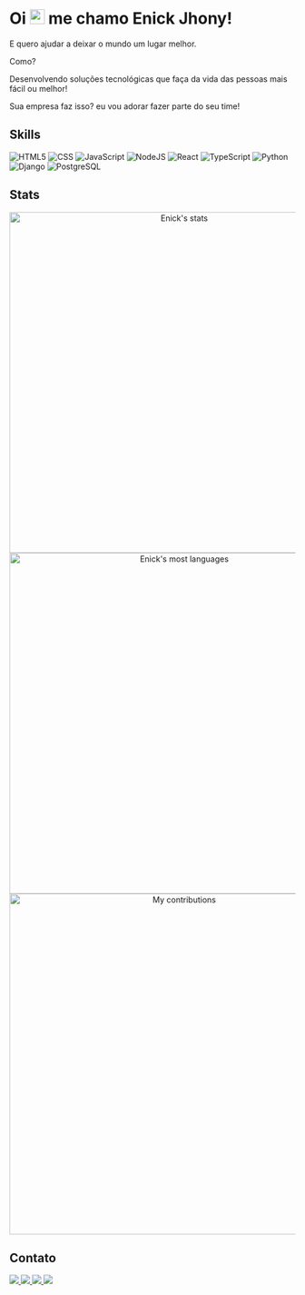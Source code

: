 <h1>Oi <img src="https://raw.githubusercontent.com/kaueMarques/kaueMarques/master/hi.gif" height="26px"> me chamo Enick Jhony!</h1>
<p>E quero ajudar a deixar o mundo um lugar melhor.</p>
<p>Como?</p>
<p>
   Desenvolvendo soluções tecnológicas que faça da vida das pessoas mais
   fácil ou melhor!
</p>
<p>Sua empresa faz isso? eu vou adorar fazer parte do seu time!</p>

<h2>Skills</h2>
<div>
  <img src="https://img.shields.io/badge/-HTML-05122A?style=flat&logo=HTML5" alt="HTML5">
  <img src="https://img.shields.io/badge/-CSS-05122A?style=flat&logo=CSS3&logoColor=1572B6" alt="CSS">
  <img src="https://img.shields.io/badge/-JavaScript-05122A?style=flat&logo=javascript" alt="JavaScript">
  <img src="https://img.shields.io/badge/-Node.js-05122A?style=flat&logo=node.js" alt="NodeJS">
  <img src="https://img.shields.io/badge/-React-05122A?style=flat&logo=react" alt="React">
  <img src="https://img.shields.io/badge/-TypeScript-05122A?style=flat&logo=typescript" alt="TypeScript">
  <img src="https://img.shields.io/badge/-Python-05122A?style=flat&logo=python" alt="Python">
  <img src="https://img.shields.io/badge/-Django-05122A?style=flat&logo=django" alt="Django">
  <img src="https://img.shields.io/badge/-PostgreSQL-05122A?style=flat&logo=PostgreSQL" alt="PostgreSQL">
</div>

<h2>Stats</h2>
<p align="center">
   <img width="600em" src="https://github-readme-stats.vercel.app/api?username=EnickJhony&show_icons=true&theme=midnight-purple" alt="Enick's stats"/>
   <img width="600em" src="https://github-readme-stats.vercel.app/api/top-langs/?username=EnickJhony&layout=compact&theme=midnight-purple" alt="Enick's most languages"/>
   <img width="600em" src="https://github-readme-streak-stats.herokuapp.com?user=enickjhony&theme=midnight-purple" alt="My contributions"/>
</p>

<h2>Contato</h2>
<div align="left">
   <a href="https://web.whatsapp.com/send?phone=+5592984113441" target="_blank">
      <img src="https://img.shields.io/badge/WhatsApp-25D366?style=for-the-badge&logo=whatsapp&logoColor=white" target="_blank"/>
   </a>
   <a href="https://www.instagram.com/enickjhony/" target="_blank">
      <img src="https://img.shields.io/badge/Instagram-E4405F?style=for-the-badge&logo=instagram&logoColor=white" target="_blank"/>
   </a>
   <a href="mailto:enick.jhony@gmail.com">
        <img src="https://img.shields.io/badge/Gmail-D5AE22?style=for-the-badge&logo=Gmail&logoColor=white" target="_blank"/>
   </a>
   <a href="https://www.linkedin.com/in/enickjhony/" target="_blank">
        <img src="https://img.shields.io/badge/LinkedIn-0077B5?style=for-the-badge&logo=linkedin&logoColor=white" target="_blank"/>
   </a>
</div>


<!--
**EnickJhony/EnickJhony** is a ✨ _special_ ✨ repository because its `README.md` (this file) appears on your GitHub profile.

Here are some ideas to get you started:

- 🔭 I’m currently working on ...
- 🌱 I’m currently learning ...
- 👯 I’m looking to collaborate on ...
- 🤔 I’m looking for help with ...
- 💬 Ask me about ...
- 📫 How to reach me: ...
- 😄 Pronouns: ...
- ⚡ Fun fact: ...
-->
